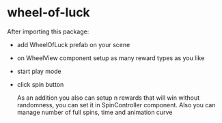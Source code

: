 # wheel-of-luck

After importing this package:
- add WheelOfLuck prefab on your scene
- on WheelView component setup as many reward types as you like
- start play mode
- click spin button

  As an addition you also can setup n rewards that will win without randomness, you can set it in SpinController component. Also you can manage number of full spins, time and animation curve
